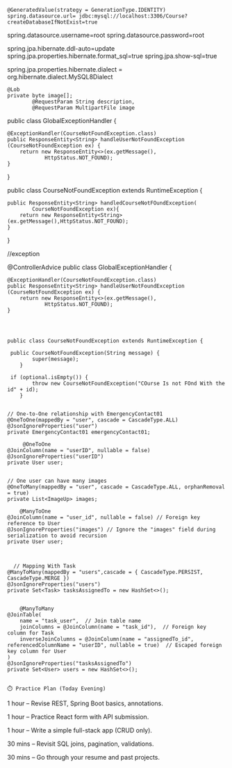 
	@GeneratedValue(strategy = GenerationType.IDENTITY)
	spring.datasource.url= jdbc:mysql://localhost:3306/Course?createDatabaseIfNotExist=true
spring.datasource.username=root
spring.datasource.password=root

spring.jpa.hibernate.ddl-auto=update
spring.jpa.properties.hibernate.format_sql=true
spring.jpa.show-sql=true

spring.jpa.properties.hibernate.dialect = org.hibernate.dialect.MySQL8Dialect


	@Lob
	private byte image[];
			@RequestParam String description,
			@RequestParam MultipartFile image


public class GlobalExceptionHandler {

	@ExceptionHandler(CourseNotFoundException.class)
    public ResponseEntity<String> handleUserNotFoundException
    (CourseNotFoundException ex) {
        return new ResponseEntity<>(ex.getMessage(),
        		HttpStatus.NOT_FOUND);
    }
}


public class CourseNotFoundException extends RuntimeException {
	
	public ResponseEntity<String> handledCourseNotFOundException(
			CourseNotFoundException ex){
		return new ResponseEntity<String>(ex.getMessage(),HttpStatus.NOT_FOUND);
	}
	

}




//exception

@ControllerAdvice
public class GlobalExceptionHandler {

	@ExceptionHandler(CourseNotFoundException.class)
    public ResponseEntity<String> handleUserNotFoundException
    (CourseNotFoundException ex) {
        return new ResponseEntity<>(ex.getMessage(),
        		HttpStatus.NOT_FOUND);
    }




    public class CourseNotFoundException extends RuntimeException {
	
	 public CourseNotFoundException(String message) {
	        super(message);
	    }

     if (optional.isEmpty()) {
			throw new CourseNotFoundException("COurse Is not FOnd With the id" + id);
		}

     
    // One-to-One relationship with EmergencyContact01
    @OneToOne(mappedBy = "user", cascade = CascadeType.ALL)
    @JsonIgnoreProperties("user")
    private EmergencyContact01 emergencyContact01;
     
         @OneToOne
    @JoinColumn(name = "userID", nullable = false)
    @JsonIgnoreProperties("userID")
    private User user;


    // One user can have many images
    @OneToMany(mappedBy = "user", cascade = CascadeType.ALL, orphanRemoval = true)
    private List<ImageUp> images;

    	@ManyToOne
	@JoinColumn(name = "user_id", nullable = false) // Foreign key reference to User
	@JsonIgnoreProperties("images") // Ignore the "images" field during serialization to avoid recursion
	private User user;



      // Mapping With Task
    @ManyToMany(mappedBy = "users",cascade = { CascadeType.PERSIST, CascadeType.MERGE })
    @JsonIgnoreProperties("users")
    private Set<Task> tasksAssignedTo = new HashSet<>();


        @ManyToMany
    @JoinTable(
        name = "task_user",  // Join table name
        joinColumns = @JoinColumn(name = "task_id"),  // Foreign key column for Task
        inverseJoinColumns = @JoinColumn(name = "assignedTo_id", referencedColumnName = "userID", nullable = true)  // Escaped foreign key column for User
    )
    @JsonIgnoreProperties("tasksAssignedTo")
    private Set<User> users = new HashSet<>();


    ⏱️ Practice Plan (Today Evening)
1 hour – Revise REST, Spring Boot basics, annotations.

1 hour – Practice React form with API submission.

1 hour – Write a simple full-stack app (CRUD only).

30 mins – Revisit SQL joins, pagination, validations.

30 mins – Go through your resume and past projects.
